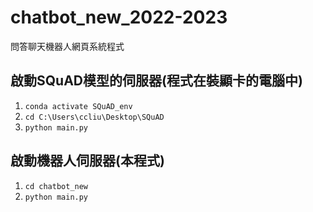 # chatbot_new_2022-2023
問答聊天機器人網頁系統程式


## 啟動SQuAD模型的伺服器(程式在裝顯卡的電腦中)
1. `conda activate SQuAD_env`
2. `cd C:\Users\ccliu\Desktop\SQuAD`
3. `python main.py`
## 啟動機器人伺服器(本程式)
1. `cd chatbot_new`
2. `python main.py`
